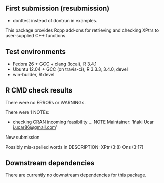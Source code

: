 ## First submission (resubmission)

* donttest instead of dontrun in examples.

This package provides Rcpp add-ons for retrieving and checking XPtrs to user-supplied C++ functions.

## Test environments

* Fedora 26 + GCC + clang (local), R 3.4.1
* Ubuntu 12.04 + GCC (on travis-ci), R 3.3.3, 3.4.0, devel
* win-builder, R devel

## R CMD check results

There were no ERRORs or WARNINGs.

There were 1 NOTEs:

* checking CRAN incoming feasibility ... NOTE
Maintainer: ‘Iñaki Ucar <i.ucar86@gmail.com>’

New submission

Possibly mis-spelled words in DESCRIPTION:
  XPtr (3:8)
  Ons (3:17)

## Downstream dependencies

There are currently no downstream dependencies for this package.
